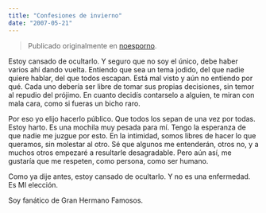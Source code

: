 ```yaml
---
title: "Confesiones de invierno"
date: "2007-05-21"
---
```


> Publicado originalmente en [noesporno](/noesporno).

Estoy cansado de ocultarlo. Y seguro que no soy el único, debe haber varios ahí dando vuelta. Entiendo que sea un tema jodido, del que nadie quiere hablar, del que todos escapan. Está mal visto y aún no entiendo por qué. Cada uno debería ser libre de tomar sus propias decisiones, sin temor al repudio del prójimo. En cuanto decidís contarselo a alguien, te miran con mala cara, como si fueras un bicho raro.

Por eso yo elijo hacerlo público. Que todos los sepan de una vez por todas. Estoy harto. Es una mochila muy pesada para mí. Tengo la esperanza de que nadie me juzgue por esto. En la intimidad, somos libres de hacer lo que queramos, sin molestar al otro. Sé que algunos me entenderán, otros no, y a muchos otros empezaré a resultarle desagradable. Pero aún así, me gustaría que me respeten, como persona, como ser humano.

Como ya dije antes, estoy cansado de ocultarlo. Y no es una enfermedad. Es MI elección.

Soy fanático de Gran Hermano Famosos.
